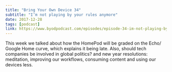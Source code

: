 ```yaml
---
title: "Bring Your Own Device 34"
subtitle: "I’m not playing by your rules anymore"
date: 2017-12-28
tags: [podcast]
link: https://www.byodpodcast.com/episodes/episode-34-im-not-playing-by-your-rules-anymore/28/12/2017
---
```

This week we talked about how the HomePod will be graded on the Echo/ Google Home curve, which explains it being late. Also, should tech companies be involved in global politics? and new year resolutions: meditation, improving our workflows, consuming content and using our devices less.